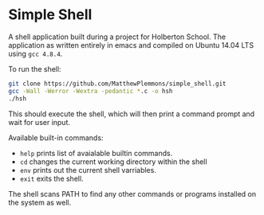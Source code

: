 # Simple Shell

A shell application built during a project for Holberton School.  The application as written entirely in emacs and compiled on Ubuntu 14.04 LTS using `gcc 4.8.4`.


To run the shell:
```bash
git clone https://github.com/MatthewPlemmons/simple_shell.git
gcc -Wall -Werror -Wextra -pedantic *.c -o hsh
./hsh
```

This should execute the shell, which will then print a command prompt and wait for user input.

Available built-in commands:
- `help` prints list of avaialable builtin commands. 
- `cd` changes the current working directory within the shell
- `env` prints out the current shell varriables.
- `exit` exits the shell.

The shell scans PATH to find any other commands or programs installed on the system as well.
